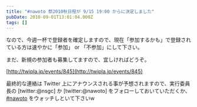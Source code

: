 ```yaml
---
title: "#nawoto 祭2010秋日程が 9/15 19:00 からに決定しました"
pubDate: 2010-09-01T13:01:04.000Z
tags: []
---
```


なので、今週一杯で登録者を確定しますので、現在「参加するかも」で登録されている方は速やかに「参加」 or 「不参加」にして下さい。

まだ、新規の参加者も募集してますので、宜しければどうぞ。

[http://twipla.jp/events/845](http://twipla.jp/events/845)

最終的な連絡は Twitter 上にアナウンスされる事が予想されますので、実行委員長の [twitter:@nsgc] か [twitter:@nawoto] をフォローしておいていただくか、[#nawoto](http://twitter.com/#search?q=%23nawoto) をウォッチしといて下さいw